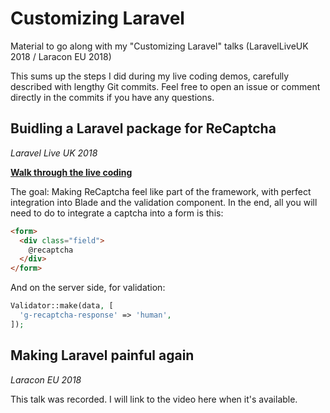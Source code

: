 # Customizing Laravel

Material to go along with my "Customizing Laravel" talks (LaravelLiveUK 2018 / Laracon EU 2018)

This sums up the steps I did during my live coding demos, carefully described with lengthy Git commits.
Feel free to open an issue or comment directly in the commits if you have any questions.

## Buidling a Laravel package for ReCaptcha
*Laravel Live UK 2018*

[**Walk through the live coding**](https://github.com/franzliedke/talk-customizing-laravel/commits/master/recaptcha)

The goal: Making ReCaptcha feel like part of the framework, with perfect integration into Blade and the validation component.
In the end, all you will need to do to integrate a captcha into a form is this:

~~~html
<form>
  <div class="field">
    @recaptcha
  </div>
</form>
~~~

And on the server side, for validation:

~~~php
Validator::make(data, [
  'g-recaptcha-response' => 'human',
]);
~~~

## Making Laravel painful again
*Laracon EU 2018*

This talk was recorded.
I will link to the video here when it's available.
